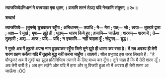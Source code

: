 **त्याजयिष्येऽभिधानं मे यत्त्वयाज्ञ मृषा धृतम् ।** **व्रजामि शरनं तेऽद्य यदि नेच्छामि संयुगम् ॥ २०॥** 

**शब्दार्थ** 

**त्याजयिष्ये—** **(तुमसे) छुड़वाकर रहूँगा** **; अभिधानम्—** **उपाधि** **; मे—** **मेरा** **; यत्—** **जो** **; त्वया—** **तुश्हारे द्वारा** **; अज्ञ—** **रे मूर्ख** **;** **मृषा—** **झूठे ही** **; धृतम्—** **धारण किये हुए** **; व्रजामि—** **जाऊँगा** **; शरणम्—** **शरण में** **; ते—** **तुश्हारी** **; अद्य—** **आज** **; यदि—** **यदि** **; न** **इच्छामि—** **नहीं चाहता हूँ** **; संयुगम्—** **युद्ध।** **.** 

**रे मूर्ख! अब मैं तुझसे अपना नाम छुड़वाकर रहूँगा जिसे तूने झूठे ही धारण कर रखा है। मैं** **तब अवश्य ही तेरी शरण ग्रहण करूँगा यदि मैं तुझसे युद्ध नहीं करना चाहूँगा।** **तात्पर्य :** श्रील प्रभुपाद इस तरह लिखते है : ''हे पौण्ड्रक! अब मैं तुश्हें यह झूठा प्रतिनिधित्व त्यागने के लिए बाध्य कर दूँगा। तूने चाहा है कि मैं तेरी शरण लूँ। अब तेरी बारी है। अब हम लड़ेंगे और यदि मैं हारा और तू विजयी हुआ तो मैं अवश्य ही तेरी शरण आ जाऊँगा।ÓÓ  